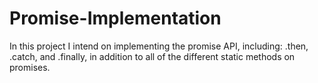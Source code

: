 # Promise-Implementation
In this project I intend on implementing the promise API, including: .then, .catch, and .finally, in addition to all of the different static methods on promises.
